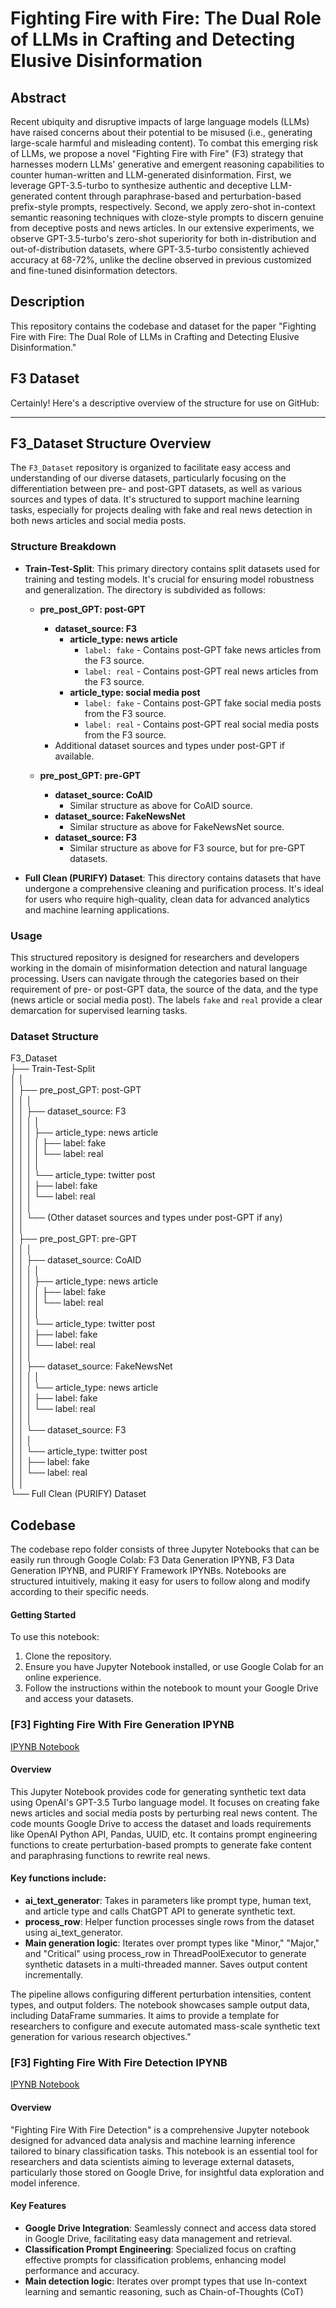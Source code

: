 # Fighting Fire with Fire: The Dual Role of LLMs in Crafting and Detecting Elusive Disinformation

## Abstract
Recent ubiquity and disruptive impacts of large language models (LLMs) have raised concerns about their potential to be misused (i.e., generating large-scale harmful and misleading content). To combat this emerging risk of LLMs, we propose a novel "Fighting Fire with Fire" (F3) strategy that harnesses modern LLMs' generative and emergent reasoning capabilities to counter human-written and LLM-generated disinformation. First, we leverage GPT-3.5-turbo to synthesize authentic and deceptive LLM-generated content through paraphrase-based and perturbation-based prefix-style prompts, respectively. Second, we apply zero-shot in-context semantic reasoning techniques with cloze-style prompts to discern genuine from deceptive posts and news articles. In our extensive experiments, we observe GPT-3.5-turbo's zero-shot superiority for both in-distribution and out-of-distribution datasets, where GPT-3.5-turbo consistently achieved accuracy at 68-72%, unlike the decline observed in previous customized and fine-tuned disinformation detectors. 


## Description
This repository contains the codebase and dataset for the paper "Fighting Fire with Fire: The Dual Role of LLMs in Crafting and Detecting Elusive Disinformation."

## F3 Dataset 
Certainly! Here's a descriptive overview of the structure for use on GitHub:

---

## F3_Dataset Structure Overview

The `F3_Dataset` repository is organized to facilitate easy access and understanding of our diverse datasets, particularly focusing on the differentiation between pre- and post-GPT datasets, as well as various sources and types of data. It's structured to support machine learning tasks, especially for projects dealing with fake and real news detection in both news articles and social media posts.

### Structure Breakdown

- **Train-Test-Split**: This primary directory contains split datasets used for training and testing models. It's crucial for ensuring model robustness and generalization. The directory is subdivided as follows:

  - **pre_post_GPT: post-GPT**
    - **dataset_source: F3**
      - **article_type: news article**
        - `label: fake` - Contains post-GPT fake news articles from the F3 source.
        - `label: real` - Contains post-GPT real news articles from the F3 source.
      - **article_type: social media post**
        - `label: fake` - Contains post-GPT fake social media posts from the F3 source.
        - `label: real` - Contains post-GPT real social media posts from the F3 source.
    - Additional dataset sources and types under post-GPT if available.

  - **pre_post_GPT: pre-GPT**
    - **dataset_source: CoAID**
      - Similar structure as above for CoAID source.
    - **dataset_source: FakeNewsNet**
      - Similar structure as above for FakeNewsNet source.
    - **dataset_source: F3**
      - Similar structure as above for F3 source, but for pre-GPT datasets.

- **Full Clean (PURIFY) Dataset**: This directory contains datasets that have undergone a comprehensive cleaning and purification process. It's ideal for users who require high-quality, clean data for advanced analytics and machine learning applications.

### Usage

This structured repository is designed for researchers and developers working in the domain of misinformation detection and natural language processing. Users can navigate through the categories based on their requirement of pre- or post-GPT data, the source of the data, and the type (news article or social media post). The labels `fake` and `real` provide a clear demarcation for supervised learning tasks.

### Dataset Structure

F3_Dataset  
├── Train-Test-Split  
│   │  
│   ├── pre_post_GPT: post-GPT  
│   │   │  
│   │   ├── dataset_source: F3  
│   │   │   │  
│   │   │   ├── article_type: news article  
│   │   │   │   ├── label: fake  
│   │   │   │   └── label: real  
│   │   │   │  
│   │   │   └── article_type: twitter post  
│   │   │       ├── label: fake  
│   │   │       └── label: real  
│   │   │  
│   │   └── (Other dataset sources and types under post-GPT if any)  
│   │  
│   ├── pre_post_GPT: pre-GPT  
│   │   │  
│   │   ├── dataset_source: CoAID  
│   │   │   │  
│   │   │   ├── article_type: news article  
│   │   │   │   ├── label: fake  
│   │   │   │   └── label: real  
│   │   │   │  
│   │   │   └── article_type: twitter post  
│   │   │       ├── label: fake  
│   │   │       └── label: real  
│   │   │  
│   │   ├── dataset_source: FakeNewsNet  
│   │   │   │  
│   │   │   └── article_type: news article  
│   │   │       ├── label: fake  
│   │   │       └── label: real  
│   │   │  
│   │   └── dataset_source: F3  
│   │       │  
│   │       └── article_type: twitter post  
│   │           ├── label: fake  
│   │           └── label: real  
│   │  
└── Full Clean (PURIFY) Dataset  



## Codebase
The codebase repo folder consists of three Jupyter Notebooks that can be easily run through Google Colab: F3 Data Generation IPYNB, F3 Data Generation IPYNB, and PURIFY Framework IPYNBs. Notebooks are structured intuitively, making it easy for users to follow along and modify according to their specific needs.

#### Getting Started
To use this notebook:
1. Clone the repository.
2. Ensure you have Jupyter Notebook installed, or use Google Colab for an online experience.
3. Follow the instructions within the notebook to mount your Google Drive and access your datasets.

### [F3] Fighting Fire With Fire Generation IPYNB
[IPYNB Notebook](https://github.com/mickeymst/F3/blob/main/F3_Codebase/%5BF3%5D_Fighting_Fire_With_Fire_Data_Generation.ipynb)

#### Overview
This Jupyter Notebook provides code for generating synthetic text data using OpenAI's GPT-3.5 Turbo language model. It focuses on creating fake news articles and social media posts by perturbing real news content.
The code mounts Google Drive to access the dataset and loads requirements like OpenAI Python API, Pandas, UUID, etc. It contains prompt engineering functions to create perturbation-based prompts to generate fake content and paraphrasing functions to rewrite real news.

#### Key functions include:

- **ai_text_generator**: Takes in parameters like prompt type, human text, and article type and calls ChatGPT API to generate synthetic text.
- **process_row**: Helper function processes single rows from the dataset using ai_text_generator.
- **Main generation logic**: Iterates over prompt types like "Minor," "Major," and "Critical" using process_row in ThreadPoolExecutor to generate synthetic datasets in a multi-threaded manner. Saves output content incrementally.

The pipeline allows configuring different perturbation intensities, content types, and output folders. The notebook showcases sample output data, including DataFrame summaries. It aims to provide a template for researchers to configure and execute automated mass-scale synthetic text generation for various research objectives."

### [F3] Fighting Fire With Fire Detection IPYNB
[IPYNB Notebook](https://github.com/mickeymst/F3/blob/main/F3_Codebase/%5BF3%5D_Fighting_Fire_With_Fire_Detection.ipynb)

#### Overview
"Fighting Fire With Fire Detection" is a comprehensive Jupyter notebook designed for advanced data analysis and machine learning inference tailored to binary classification tasks. This notebook is an essential tool for researchers and data scientists aiming to leverage external datasets, particularly those stored on Google Drive, for insightful data exploration and model inference.

#### Key Features
- **Google Drive Integration**: Seamlessly connect and access data stored in Google Drive, facilitating easy data management and retrieval.
- **Classification Prompt Engineering**: Specialized focus on crafting effective prompts for classification problems, enhancing model performance and accuracy.
- **Main detection logic**: Iterates over prompt types that use In-context learning and semantic reasoning, such as Chain-of-Thoughts (CoT)






